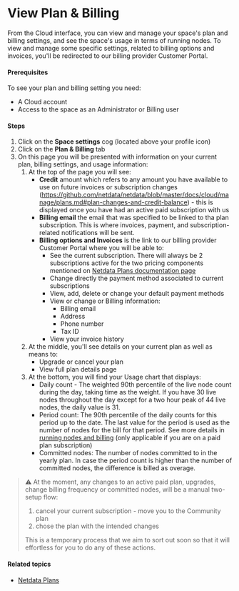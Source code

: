 # View Plan & Billing

From the Cloud interface, you can view and manage your space's plan and billing settings, and see the space's usage in terms of running nodes.
To view and manage some specific settings, related to billing options and invoices, you'll be redirected to our billing provider Customer Portal.

#### Prerequisites

To see your plan and billing setting you need:

- A Cloud account
- Access to the space as an Administrator or Billing user

#### Steps

1. Click on the **Space settings** cog (located above your profile icon)
1. Click on the **Plan & Billing** tab
1. On this page you will be presented with information on your current plan, billing settings, and usage information:
   1. At the top of the page you will see:
      * **Credit** amount which refers to any amount you have available to use on future invoices or subscription changes (https://github.com/netdata/netdata/blob/master/docs/cloud/manage/plans.md#plan-changes-and-credit-balance) - this is displayed once you have had an active paid subscription with us
      * **Billing email** the email that was specified to be linked to tha plan subscription. This is where invoices, payment, and subscription-related notifications will be sent.
      * **Billing options and Invoices** is the link to our billing provider Customer Portal where you will be able to:
         * See the current subscription. There will always be 2 subscriptions active for the two pricing components mentioned on [Netdata Plans documentation page](https://github.com/netdata/netdata/blob/master/docs/cloud/manage/plans.md#plans)
         * Change directly the payment method associated to current subscriptions
         * View, add, delete or change your default payment methods
         * View or change or Billing information:
            * Billing email
            * Address
            * Phone number
            * Tax ID
         * View your invoice history
   1. At the middle, you'll see details on your current plan as well as means to:
      * Upgrade or cancel your plan
      * View full plan details page
   1. At the bottom, you will find your Usage chart that displays:
      * Daily count - The weighted 90th percentile of the live node count during the day, taking time as the weight. If you have 30 live nodes throughout the day
      except for a two hour peak of 44 live nodes, the daily value is 31.
      * Period count: The 90th percentile of the daily counts for this period up to the date. The last value for the period is used as the number of nodes for the bill for that period. See more details in [running nodes and billing](https://github.com/netdata/netdata/blob/master/docs/cloud/manage/plans.md#running-nodes-and-billing) (only applicable if you are on a paid plan subscription)
      * Committed nodes: The number of nodes committed to in the yearly plan. In case the period count is higher than the number of committed nodes, the difference is billed as overage.

> ⚠️ At the moment, any changes to an active paid plan, upgrades, change billing frequency or committed nodes, will be a manual two-setup flow:
> 1. cancel your current subscription - move you to the Community plan
> 2. chose the plan with the intended changes
>
> This is a temporary process that we aim to sort out soon so that it will effortless for you to do any of these actions.

#### Related topics

- [Netdata Plans](https://github.com/netdata/netdata/blob/master/docs/cloud/manage/plans.md)
